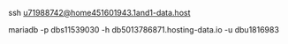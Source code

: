 ssh u71988742@home451601943.1and1-data.host

mariadb -p dbs11539030 -h db5013786871.hosting-data.io -u dbu1816983
